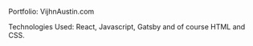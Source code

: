

Portfolio: VijhnAustin.com


Technologies Used: React, Javascript, Gatsby and of course HTML and CSS. 








